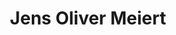 ---
title: 'Jens Oliver Meiert'
url: 'https://meiert.com/en/'
tags: ['engineering lead', 'author']
updatesFeed: 'https://meiert.com/en/feed/'
nsfw: false
rss: true
---